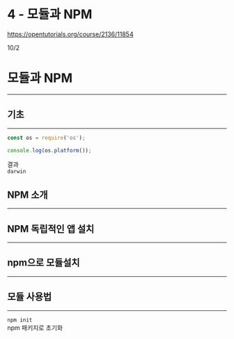 # 4 - 모듈과 NPM

<https://opentutorials.org/course/2136/11854>

10/2

# 모듈과 NPM

--------------------------------------------------------------------------------

## 기초

--------------------------------------------------------------------------------

```javascript
const os = require('os');

console.log(os.platform());
```

결과<br>
`darwin`

## NPM 소개

--------------------------------------------------------------------------------

## NPM 독립적인 앱 설치

--------------------------------------------------------------------------------

## npm으로 모듈설치

--------------------------------------------------------------------------------

## 모듈 사용법

--------------------------------------------------------------------------------

`npm init`<br>
npm 패키지로 초기화
